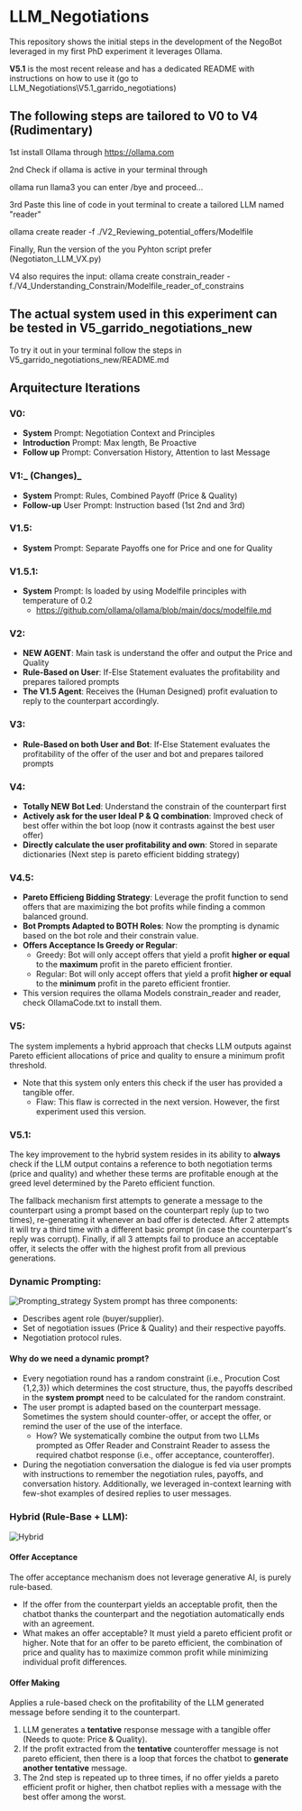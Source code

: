 # LLM_Negotiations

This repository shows the initial steps in the development of the NegoBot leveraged in my first PhD experiment it leverages Ollama.

**V5.1** is the most recent release and has a dedicated README with instructions on how to use it (go to LLM_Negotiations\V5.1_garrido_negotiations)


 
## The following steps are tailored to V0 to V4 (Rudimentary)

1st install Ollama through https://ollama.com

2nd Check if ollama is active in your terminal through

ollama run llama3
you can enter /bye and proceed...

3rd Paste this line of code in yout terminal to create a tailored LLM named "reader"

ollama create reader -f ./V2_Reviewing_potential_offers/Modelfile 

Finally, Run the version of the you Pyhton script prefer (Negotiaton_LLM_VX.py)

V4 also requires the input: ollama create constrain_reader -f./V4_Understanding_Constrain/Modelfile_reader_of_constrains

## The actual system used in this experiment can be tested in V5_garrido_negotiations_new

To try it out in your terminal follow the steps in V5_garrido_negotiations_new/README.md


## Arquitecture Iterations

### **V0**:
  - **System** Prompt: Negotiation Context and Principles
  - **Introduction** Prompt: Max length, Be Proactive
  - **Follow up** Prompt: Conversation History, Attention to last Message
    
### **V1**:_ (Changes)_
  - **System** Prompt: Rules, Combined Payoff (Price & Quality)
  - **Follow-up** User Prompt: Instruction based (1st 2nd and 3rd)
    
### **V1.5**:
- **System** Prompt: Separate Payoffs one for Price and one for Quality
  
### **V1.5.1**:
- **System** Prompt: Is loaded by using Modelfile principles with temperature of 0.2
  - https://github.com/ollama/ollama/blob/main/docs/modelfile.md

### **V2**:
- **NEW AGENT**: Main task is understand the offer and output the Price and Quality
- **Rule-Based on User**: If-Else Statement evaluates the profitability and prepares tailored prompts
- **The V1.5 Agent**: Receives the (Human Designed) profit evaluation to reply to the counterpart accordingly.

### **V3**:
- **Rule-Based on both User and Bot**: If-Else Statement evaluates the profitability of the offer of the user and bot and prepares tailored prompts

### **V4**:
- **Totally NEW Bot Led**: Understand the constrain of the counterpart first
- **Actively ask for the user Ideal P & Q combination**: Improved check of best offer within the bot loop (now it contrasts against the best user offer)
- **Directly calculate the user profitability and own**: Stored in separate dictionaries (Next step is pareto efficient bidding strategy)

### **V4.5**:
- **Pareto Efficieng Bidding Strategy**: Leverage the profit function to send offers that are maximizing the bot profits while finding a common balanced ground. 
- **Bot Prompts Adapted to BOTH Roles**: Now the prompting is dynamic based on the bot role and their constrain value. 
- **Offers Acceptance Is Greedy or Regular**: 
    - Greedy: Bot will only accept offers that yield a profit **higher or equal** to the **maximum** profit in the pareto efficient frontier. 
    - Regular: Bot will only accept offers that yield a profit **higher or equal** to the **minimum** profit in the pareto efficient frontier. 
- This version requires the ollama Models constrain_reader and reader, check OllamaCode.txt to install them. 

### **V5**:
The system implements a hybrid approach that checks LLM outputs against Pareto efficient allocations of price and quality to ensure a minimum profit threshold.
- Note that this system only enters this check if the user has provided a tangible offer.
    - Flaw: This flaw is corrected in the next version. However, the first experiment used this version. 

### **V5.1**:
The key improvement to the hybrid system resides in its ability to **always** check if the LLM output contains a reference to both negotiation terms (price and quality) and whether these terms are profitable enough at the greed level determined by the Pareto efficient function.

The fallback mechanism first attempts to generate a message to the counterpart using a prompt based on the counterpart reply (up to two times), re-generating it whenever an bad offer is detected. After 2 attempts it will try a third time with a different basic prompt (in case the counterpart's reply was corrupt). Finally, if all 3 attempts fail to produce an acceptable offer, it selects the offer with the highest profit from all previous generations.

### Dynamic Prompting:
![Prompting_strategy](https://github.com/user-attachments/assets/4287653f-bc49-46ec-b6f1-11643bbc5f8b)
System prompt has three components:
- Describes agent role (buyer/supplier).
- Set of negotiation issues (Price & Quality) and their respective payoffs.
- Negotiation protocol rules.

#### Why do we need a dynamic prompt?
- Every negotiation round has a random constraint (i.e., Procution Cost {1,2,3}) which determines the cost structure, thus, the payoffs described in the **system prompt** need to be calculated for the random constraint. 
- The user prompt is adapted based on the counterpart message. Sometimes the system should counter-offer, or accept the offer, or remind the user of the use of the interface.
  - How? We systematically combine the output from two LLMs prompted as Offer Reader and Constraint Reader to assess the required chatbot response (i.e., offer acceptance, counteroffer).
- During the negotiation conversation the dialogue is fed via user prompts with instructions to remember the negotiation rules, payoffs, and conversation history. Additionally, we leveraged in-context learning with few-shot examples of desired replies to user messages.

### Hybrid (Rule-Base + LLM):
![Hybrid](https://github.com/user-attachments/assets/6cb3a64d-95fa-4968-9bfd-5df1f2736d3b)
#### Offer Acceptance
The offer acceptance mechanism does not leverage generative AI, is purely rule-based.
- If the offer from the counterpart yields an acceptable profit, then the chatbot thanks the counterpart and the negotiation automatically ends with an agreement.
- What makes an offer acceptable? It must yield a pareto efficient profit or higher. Note that for an offer to be pareto efficient, the combination of price and quality has to maximize common profit while minimizing individual profit differences.

#### Offer Making
Applies a rule-based check on the profitability of the LLM generated message before sending it to the counterpart. 

1. LLM generates a **tentative** response message with a tangible offer (Needs to quote: Price & Quality). 
2. If the profit extracted from the **tentative** counteroffer message is not pareto efficient, then there is a loop that forces the chatbot to **generate another tentative** message. 
3. The 2nd step is repeated up to three times, if no offer yields a pareto efficient profit or higher, then chatbot replies with a message with the best offer among the worst.




